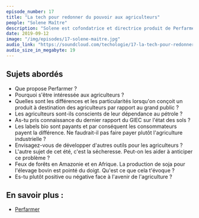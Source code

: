 ```yaml
---
episode_number: 17
title: "La tech pour redonner du pouvoir aux agriculteurs"
people: "Solene Maître"
description: "Solene est cofondatrice et directrice produit de Perfarmer, une application mobile qui permet aux agriculteurs de vendre au bon moment."
date: 2019-09-12
image: "/img/episodes/17-solene-maitre.jpg"
audio_link: "https://soundcloud.com/techologie/17-la-tech-pour-redonner-du-pouvoir-aux-agriculteurs"
audio_size_in_megabyte: 19
---
```


## Sujets abordés

* Que propose Perfarmer ?
* Pourquoi s'être intéressée aux agriculteurs ?
* Quelles sont les différences et les particularités lorsqu'on conçoit un produit à destination des agriculteurs par rapport au grand public ?
* Les agriculteurs sont-ils conscients de leur dépendance au pétrole ?
* As-tu pris connaissance du dernier rapport du GIEC sur l'état des sols ?
* Les labels bio sont payants et par conséquent les consommateurs payent la différence. Ne faudrait-il pas faire payer plutôt l'agriculture industrielle ?
* Envisagez-vous de développer d'autres outils pour les agriculteurs ?
* L'autre sujet de cet été, c'est la sécheresse. Peut-on les aider à anticiper ce problème ?
* Feux de forêts en Amazonie et en Afrique. La production de soja pour l'élevage bovin est pointé du doigt. Qu'est ce que cela t'évoque ?
* Es-tu plutôt positive ou négative face à l'avenir de l'agriculture ?



## En savoir plus :

* [Perfarmer](https://www.perfarmer.com)
